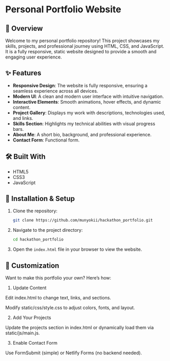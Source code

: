 # Personal Portfolio Website

## 📌 Overview

Welcome to my personal portfolio repository! This project showcases my skills, projects, and professional journey using HTML, CSS, and JavaScript.
It is a fully responsive, static website designed to provide a smooth and engaging user experience.

## ✨ Features

- **Responsive Design**: The website is fully responsive, ensuring a seamless experience across all devices.
- **Modern UI**: A clean and modern user interface with intuitive navigation.
- **Interactive Elements**: Smooth animations, hover effects, and dynamic content.
- **Project Gallery**: Displays my work with descriptions, technologies used, and links.
- **Skills Section**: Highlights my technical abilities with visual progress bars.
- **About Me**: A short bio, background, and professional experience.
- **Contact Form**: Functional form.

## 🛠️ Built With

- HTML5
- CSS3
- JavaScript

## 🚀 Installation & Setup

1. Clone the repository:
   ```bash
   git clone https://github.com/munyokii/hackathon_portfolio.git
   ```
2. Navigate to the project directory:
   ```bash
   cd hackathon_portfolio
   ```
3. Open the `index.html` file in your browser to view the website.

## 🎨 Customization

Want to make this portfolio your own? Here’s how:

1. Update Content

Edit index.html to change text, links, and sections.

Modify static/css/style.css to adjust colors, fonts, and layout.

2. Add Your Projects

Update the projects section in index.html or dynamically load them via static/js/main.js.


3. Enable Contact Form

Use FormSubmit (simple) or Netlify Forms (no backend needed).
